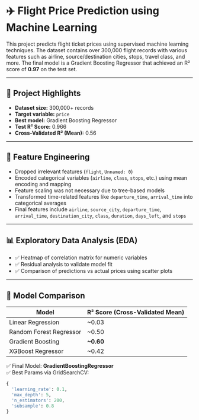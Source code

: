 # ✈️ Flight Price Prediction using Machine Learning

This project predicts flight ticket prices using supervised machine learning techniques. The dataset contains over 300,000 flight records with various features such as airline, source/destination cities, stops, travel class, and more. The final model is a Gradient Boosting Regressor that achieved an R² score of **0.97** on the test set.

---

## 🚀 Project Highlights

- **Dataset size:** 300,000+ records
- **Target variable:** `price`
- **Best model:** Gradient Boosting Regressor
- **Test R² Score:** 0.966
- **Cross-Validated R² (Mean):** 0.56

---

## 🧠 Feature Engineering

- Dropped irrelevant features (`flight`, `Unnamed: 0`)
- Encoded categorical variables (`airline`, `class`, `stops`, etc.) using mean encoding and mapping
- Feature scaling was not necessary due to tree-based models
- Transformed time-related features like `departure_time`, `arrival_time` into categorical averages
- Final features include `airline`, `source_city`, `departure_time`, `arrival_time`, `destination_city`, `class`, `duration`, `days_left`, and `stops`

---

## 📊 Exploratory Data Analysis (EDA)

- ✅ Heatmap of correlation matrix for numeric variables
- ✅ Residual analysis to validate model fit
- ✅ Comparison of predictions vs actual prices using scatter plots

---

## 🧪 Model Comparison

| Model                   | R² Score (Cross-Validated Mean) |
|------------------------|-------------------------------|
| Linear Regression       | ~0.03                        |
| Random Forest Regressor | ~0.50                        |
| Gradient Boosting       | **~0.60**                    |
| XGBoost Regressor       | ~0.42                        |

✅ Final Model: **GradientBoostingRegressor**  
✅ Best Params via GridSearchCV:

```python
{
  'learning_rate': 0.1,
  'max_depth': 5,
  'n_estimators': 200,
  'subsample': 0.8
}
